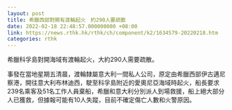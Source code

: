 ```yaml
---
layout: post
title: 希臘西部對開有渡輪起火　約290人要疏散
date: 2022-02-18 22:48:57.000000000 +08:00
link: https://news.rthk.hk/rthk/ch/component/k2/1634579-20220218.htm
categories: rthk
---
```


希臘科孚島對開海域有渡輪起火，大約290人需要疏散。

事發在當地星期五清晨，渡輪隸屬意大利一間私人公司，原定由希臘西部伊古邁尼察港，開往意大利布林迪西，駛至科孚島附近的愛奧尼亞海域時起火，船長要求239名乘客及51名工作人員棄船，希臘和意大利分別派人到場救援，船上絕大部分人已獲救，但據報可能有10人失蹤，目前不確定傷亡人數和火警原因。
